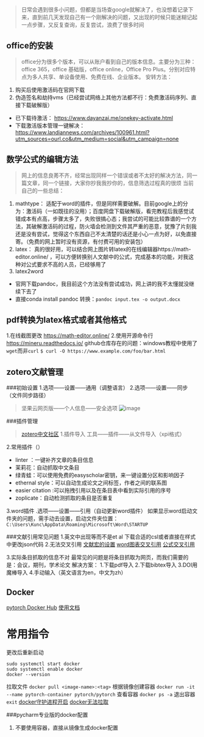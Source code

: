> 日常会遇到很多小问题，但都是当场查google就解决了，也没想着记录下来，直到前几天发现自己有一个刚解决的问题，又出现的时候只能迷糊记起一点步骤，又反复查询，反复尝试，浪费了很多时间

## office的安装
> office分为很多个版本，可以从账户看到自己的版本信息。主要分为三种：office 365，office 基础版，office online，Office Pro Plus。分别对应特点为多人共享、单设备使用、免费在线、企业版本。
安转方法：
1. 购买后使用激活码在官网下载
2. 伪造签名和劫持vms（已经尝试网络上其他方法都不行：免费激活码序列、直接下载破解版）
- 已下载待激活： https://www.dayanzai.me/onekey-activate.html
- 下载激活版本管理一键解决：https://www.landiannews.com/archives/100961.html?utm_sources=ourl.co&utm_medium=social&utm_campaign=none

## 数学公式的编辑方法
> 网上的信息良莠不齐，经常出现同样一个错误或者不太好的解决方法，同一篇文章，同一个链接，大家你抄我我抄你的，信息筛选过程真的很烦
当前自己的一些总结：
1. mathtype：
适配于word的插件，但是同样需要破解。目前google上的分为：激活码（一如既往的没用）；百度网盘下载破解版，看完教程后我感觉试错成本有点高，步骤太多了，失败很搞心态；我尝试的可能比较靠谱的一个方法，其破解激活码的过程，防火墙会检测到文件其严重的恶意，犹豫了片刻我还是没有尝试，觉得这个东西自己不太清楚的话还是小心一点为好，以免直接寄。（免费的网上暂时没有资源，有付费可用的安装包）
2. latex：
真的很好用，可以结合网上图片转latex的在线编辑器https://math-editor.online/ ，可以方便转换别人文献中的公式，完成基本的功能，对我这种对公式要求不高的人员，已经够用了
3. latex2word
- 官网下载pandoc，我目前这个方法没有尝试成功，网上讲的我不太懂就没继续下去了
- 直接conda install pandoc
转换：` pandoc input.tex -o output.docx ` 

## pdf转换为latex格式或者其他格式
1.在线截图更改 https://math-editor.online/
2.使用开源命令行 https://mineru.readthedocs.io/
github仓库存在的问题：windows教程中使用了`wget`而非`curl`
`$ curl -O https://www.example.com/foo/bar.html`

## zotero文献管理
###初始设置
1.选项——设置——通用（调整语言）
2.选项——设置——同步（文件同步路径）
> 坚果云网页版——个人信息——安全选项
![image](https://github.com/user-attachments/assets/fa934ac2-61d7-40fe-92e4-e2c6cf077e0f)

###插件管理
>  [zotero中文社区](https://zotero-chinese.com/)
1.插件导入
工具——插件——从文件导入（xpi格式）

2.常用插件（）
- linter ：一键补齐文章的条目信息
- 茉莉花：自动抓取中文条目
- 绿青蛙：可以使用免费的easyscholar密钥，来一键设置分区和影响因子
- ethernal style：可以自动生成论文之间标签，作者之间的联系图
- easier citation :可以拖拽引用以及在条目表中看到实际引用的序号
- zoplicate：自动检测抓取的条目是否重复

3.word插件
.选项——设置——引用（自动更新word插件）
如果显示word启动文件夹的问题，需手动去设置，启动文件夹位置：
`C:\Users\Kunc\AppData\Roaming\Microsoft\Word\STARTUP`

###文献引用常见问题
1.英文中出现等而不是et al
下载合适的csl或者直接在样式中更改json代码
2.无法交叉引用
[文献宏的设置](https://www.acwing.com/blog/content/58046/)
[word图表交叉引用](https://blog.csdn.net/zyxhangiian123456789/article/details/106164099)
[公式交叉引用](https://www.mathtype.cn/wenti/mathtype-words.html)

3.实际条目抓取的信息不对
最常见的问题是将条目抓取为网页，而我们需要的是：会议，期刊，学术论文
解决方案：
1.下载pdf导入
2.下载bibtex导入
3.DOI用魔棒导入
4.手动输入（英文语言为en，中文为zh）

## Docker
[pytorch Docker Hub](https://hub.docker.com/r/pytorch/pytorch)
[使用文档](https://docs.docker.com/desktop/setup/sign-in/#whats-next)
# 常用指令
更改后重新启动
```
sudo systemctl start docker
sudo systemctl enable docker
docker --version
```
拉取文件
`docker pull <image-name>:<tag>`
根据镜像创建容器
`docker run -it --name pytorch-container pytorch/pytorch`
查看容器
`docker ps -a`
退出容器
`exit`
[docker守护进程开启](https://cloud.tencent.com/developer/ask/sof/106366605)
[docker无法拉取](https://www.cnblogs.com/liujunjun/p/18546650)

###pycharm专业版的docker配置
1. 不要使用容器，直接从镜像生成docker配置
